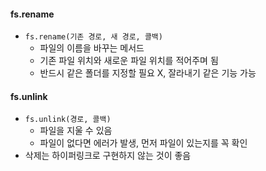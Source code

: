 #### fs.rename

- `fs.rename(기존 경로, 새 경로, 콜백)`
  - 파일의 이름을 바꾸는 메서드
  - 기존 파일 위치와 새로운 파일 위치를 적어주며 됨
  - 반드시 같은 폴더를 지정할 필요 X, 잘라내기 같은 기능 가능

#### fs.unlink

- `fs.unlink(경로, 콜백)`
  - 파일을 지울 수 있음
  - 파일이 없다면 에러가 발생, 먼저 파일이 있는지를 꼭 확인
- 삭제는 하이퍼링크로 구현하지 않는 것이 좋음


